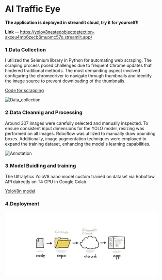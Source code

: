 # AI Traffic Eye

**The application is deployed in streamlit cloud, try it for yourself!!**

**Link** -- https://yolov8nestedobjectdetection-akxeu4mb6zecb6mupmc57o.streamlit.app/

### 1.Data Collection 
I utilized the Selenium library in Python for automating web scraping. The scraping process posed challenges due to frequent Chrome updates that hindered traditional methods. The most demanding aspect involved configuring the chromedriver to navigate through thumbnails and identify the image source to prevent downloading of the thumbnails.

[Code for scrapping](https://github.com/kailas711/YoloV5_Nested_Object_Detection/blob/main/Data_Collection.py)


![Data_collection](https://github.com/kailas711/YoloV5_Nested_Object_Detection/assets/89206677/21f41239-620c-4706-ac3b-db86154de4cb)



### 2.Data Cleannig and Processing
Around 307 images were carefully selected and manually inspected. To ensure consistent input dimensions for the YOLO model, resizing was performed on all images. Roboflow was utilized to manually draw bounding boxes. Additionally, image augmentation techniques were employed to expand the training dataset, enhancing the model's learning capabilities.

![Annotation](https://github.com/kailas711/AI-Traffic-Eye/blob/main/assets/Data%20Annotation.gif?raw=true)


### 3.Model Buidling and training
The Ultralytics YoloV8 nano model custom trained on dataset via Roboflow API dairectly on T4 GPU in Google Colab.

[YoloV8n model](https://github.com/kailas711/YoloV5_Nested_Object_Detection/blob/main/YoloV8%20Training.ipynb)


### 4.Deployment 
![image](https://github.com/kailas711/AI-Traffic-Eye/blob/main/assets/streamlit.jpeg?raw=true)

